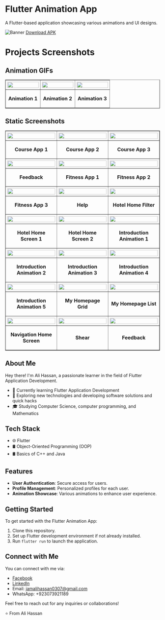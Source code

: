 # Flutter Animation App

A Flutter-based application showcasing various animations and UI designs.

![Banner](screenshots/banner.png)
[Download APK](https://github.com/jamalihassan0307/Flutter-Animation-App/releases/download/1.0.0/app-armeabi-v7a-release.apk)

# Projects Screenshots

## Animation GIFs
<table border="1">
  <tr>
    <td style="width:33%; padding:5px;">
      <img src="screenshots/gif/1st.gif" style="width:100%; height:auto;" />
    </td>
    <td style="width:33%; padding:5px;">
      <img src="screenshots/gif/2nd.gif" style="width:100%; height:auto;" />
    </td>
    <td style="width:33%; padding:5px;">
      <img src="screenshots/gif/3rd.gif" style="width:100%; height:auto;" />
    </td>
  </tr>
  <tr>
    <td align="center"><p><b>Animation 1</b></p></td>
    <td align="center"><p><b>Animation 2</b></p></td>
    <td align="center"><p><b>Animation 3</b></p></td>
  </tr>
</table>

## Static Screenshots
<table border="1">
  <tr>
    <td style="width:33%; padding:5px;">
      <img src="screenshots/course_app.png" style="width:100%; height:auto;" />
    </td>
    <td style="width:33%; padding:5px;">
      <img src="screenshots/course_app1.png" style="width:100%; height:auto;" />
    </td>
    <td style="width:33%; padding:5px;">
      <img src="screenshots/course_app2.png" style="width:100%; height:auto;" />
    </td>
  </tr>
  <tr>
    <td align="center"><p><b>Course App 1</b></p></td>
    <td align="center"><p><b>Course App 2</b></p></td>
    <td align="center"><p><b>Course App 3</b></p></td>
  </tr>
  
  <tr>
    <td style="width:33%; padding:5px;">
      <img src="screenshots/feedback.png" style="width:100%; height:auto;" />
    </td>
    <td style="width:33%; padding:5px;">
      <img src="screenshots/fitness_app.png" style="width:100%; height:auto;" />
    </td>
    <td style="width:33%; padding:5px;">
      <img src="screenshots/fitness_app1.png" style="width:100%; height:auto;" />
    </td>
  </tr>
  <tr>
    <td align="center"><p><b>Feedback</b></p></td>
    <td align="center"><p><b>Fitness App 1</b></p></td>
    <td align="center"><p><b>Fitness App 2</b></p></td>
  </tr>

  <tr>
    <td style="width:33%; padding:5px;">
      <img src="screenshots/fitness_app2.png" style="width:100%; height:auto;" />
    </td>
    <td style="width:33%; padding:5px;">
      <img src="screenshots/help.png" style="width:100%; height:auto;" />
    </td>
    <td style="width:33%; padding:5px;">
      <img src="screenshots/hotel_home_fuilter.png" style="width:100%; height:auto;" />
    </td>
  </tr>
  <tr>
    <td align="center"><p><b>Fitness App 3</b></p></td>
    <td align="center"><p><b>Help</b></p></td>
    <td align="center"><p><b>Hotel Home Filter</b></p></td>
  </tr>

  <tr>
    <td style="width:33%; padding:5px;">
      <img src="screenshots/hotel_home_screen1.png" style="width:100%; height:auto;" />
    </td>
    <td style="width:33%; padding:5px;">
      <img src="screenshots/hotel_home_screen.png" style="width:100%; height:auto;" />
    </td>
    <td style="width:33%; padding:5px;">
      <img src="screenshots/introduction_animation1.png" style="width:100%; height:auto;" />
    </td>
  </tr>
  <tr>
    <td align="center"><p><b>Hotel Home Screen 1</b></p></td>
    <td align="center"><p><b>Hotel Home Screen 2</b></p></td>
    <td align="center"><p><b>Introduction Animation 1</b></p></td>
  </tr>

  <tr>
    <td style="width:33%; padding:5px;">
      <img src="screenshots/introduction_animation2.png" style="width:100%; height:auto;" />
    </td>
    <td style="width:33%; padding:5px;">
      <img src="screenshots/introduction_animation3.png" style="width:100%; height:auto;" />
    </td>
    <td style="width:33%; padding:5px;">
      <img src="screenshots/introduction_animation4.png" style="width:100%; height:auto;" />
    </td>
  </tr>
  <tr>
    <td align="center"><p><b>Introduction Animation 2</b></p></td>
    <td align="center"><p><b>Introduction Animation 3</b></p></td>
    <td align="center"><p><b>Introduction Animation 4</b></p></td>
  </tr>

  <tr>
    <td style="width:33%; padding:5px;">
      <img src="screenshots/introduction_animation5.png" style="width:100%; height:auto;" />
    </td>
    <td style="width:33%; padding:5px;">
      <img src="screenshots/my_Homepage_grid.png" style="width:100%; height:auto;" />
    </td>
    <td style="width:33%; padding:5px;">
      <img src="screenshots/my_Homepage_list.png" style="width:100%; height:auto;" />
    </td>
  </tr>
  <tr>
    <td align="center"><p><b>Introduction Animation 5</b></p></td>
    <td align="center"><p><b>My Homepage Grid</b></p></td>
    <td align="center"><p><b>My Homepage List</b></p></td>
  </tr>

  <tr>
    <td style="width:33%; padding:5px;">
      <img src="screenshots/navigation_homescreen.png" style="width:100%; height:auto;" />
    </td>
    <td style="width:33%; padding:5px;">
      <img src="screenshots/shear.png" style="width:100%; height:auto;" />
    </td>
    <td style="width:33%; padding:5px;">
      <img src="screenshots/feedback.png" style="width:100%; height:auto;" />
    </td>
  </tr>
  <tr>
    <td align="center"><p><b>Navigation Home Screen</b></p></td>
    <td align="center"><p><b>Shear</b></p></td>
    <td align="center"><p><b>Feedback</b></p></td>
  </tr>
</table>

## About Me

Hey there! I'm Ali Hassan, a passionate learner in the field of Flutter Application Development.

- 🔭 Currently learning Flutter Application Development
- 🤔 Exploring new technologies and developing software solutions and quick hacks
- 🎓 Studying Computer Science, computer programming, and Mathematics

## Tech Stack

- 🌐 Flutter
- 🛢 Object-Oriented Programming (OOP)
- 🛢 Basics of C++ and Java

## Features

- **User Authentication**: Secure access for users.
- **Profile Management**: Personalized profiles for each user.
- **Animation Showcase**: Various animations to enhance user experience.

## Getting Started

To get started with the Flutter Animation App:

1. Clone this repository.
2. Set up Flutter development environment if not already installed.
3. Run `flutter run` to launch the application.

## Connect with Me

You can connect with me via:

- [Facebook](https://web.facebook.com/jamali.hassan.946)
- [LinkedIn](https://www.linkedin.com/feed/)
- Email: jamalihassan0307@gmail.com
- WhatsApp: +923073921189

Feel free to reach out for any inquiries or collaborations!

⭐️ From Ali Hassan

